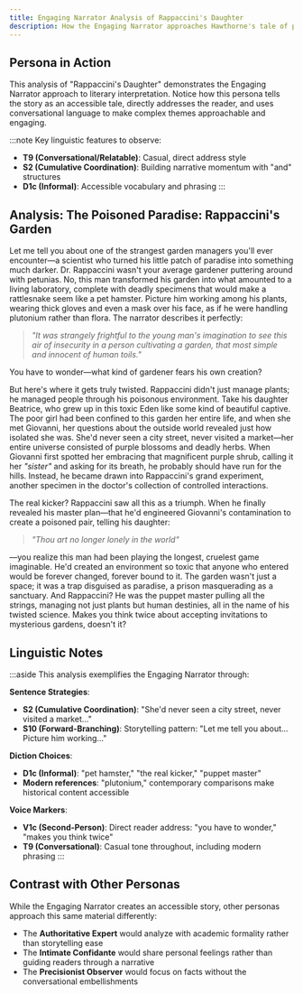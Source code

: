 ```yaml
---
title: Engaging Narrator Analysis of Rappaccini's Daughter
description: How the Engaging Narrator approaches Hawthorne's tale of poisonous control
---
```


## Persona in Action

This analysis of "Rappaccini's Daughter" demonstrates the Engaging Narrator approach to literary interpretation. Notice how this persona tells the story as an accessible tale, directly addresses the reader, and uses conversational language to make complex themes approachable and engaging.

:::note
Key linguistic features to observe:
- **T9 (Conversational/Relatable)**: Casual, direct address style
- **S2 (Cumulative Coordination)**: Building narrative momentum with "and" structures
- **D1c (Informal)**: Accessible vocabulary and phrasing
:::

## Analysis: The Poisoned Paradise: Rappaccini's Garden

Let me tell you about one of the strangest garden managers you'll ever encounter—a scientist who turned his little patch of paradise into something much darker. Dr. Rappaccini wasn't your average gardener puttering around with petunias. No, this man transformed his garden into what amounted to a living laboratory, complete with deadly specimens that would make a rattlesnake seem like a pet hamster. Picture him working among his plants, wearing thick gloves and even a mask over his face, as if he were handling plutonium rather than flora. The narrator describes it perfectly:

> *"It was strangely frightful to the young man's imagination to see this air of insecurity in a person cultivating a garden, that most simple and innocent of human toils."*

You have to wonder—what kind of gardener fears his own creation?

But here's where it gets truly twisted. Rappaccini didn't just manage plants; he managed people through his poisonous environment. Take his daughter Beatrice, who grew up in this toxic Eden like some kind of beautiful captive. The poor girl had been confined to this garden her entire life, and when she met Giovanni, her questions about the outside world revealed just how isolated she was. She'd never seen a city street, never visited a market—her entire universe consisted of purple blossoms and deadly herbs. When Giovanni first spotted her embracing that magnificent purple shrub, calling it her *"sister"* and asking for its breath, he probably should have run for the hills. Instead, he became drawn into Rappaccini's grand experiment, another specimen in the doctor's collection of controlled interactions.

The real kicker? Rappaccini saw all this as a triumph. When he finally revealed his master plan—that he'd engineered Giovanni's contamination to create a poisoned pair, telling his daughter:

> *"Thou art no longer lonely in the world"*

—you realize this man had been playing the longest, cruelest game imaginable. He'd created an environment so toxic that anyone who entered would be forever changed, forever bound to it. The garden wasn't just a space; it was a trap disguised as paradise, a prison masquerading as a sanctuary. And Rappaccini? He was the puppet master pulling all the strings, managing not just plants but human destinies, all in the name of his twisted science. Makes you think twice about accepting invitations to mysterious gardens, doesn't it?

## Linguistic Notes

:::aside
This analysis exemplifies the Engaging Narrator through:

**Sentence Strategies**:
- **S2 (Cumulative Coordination)**: "She'd never seen a city street, never visited a market..."
- **S10 (Forward-Branching)**: Storytelling pattern: "Let me tell you about... Picture him working..."

**Diction Choices**:
- **D1c (Informal)**: "pet hamster," "the real kicker," "puppet master"
- **Modern references**: "plutonium," contemporary comparisons make historical content accessible

**Voice Markers**:
- **V1c (Second-Person)**: Direct reader address: "you have to wonder," "makes you think twice"
- **T9 (Conversational)**: Casual tone throughout, including modern phrasing
:::

## Contrast with Other Personas

While the Engaging Narrator creates an accessible story, other personas approach this same material differently:
- The **Authoritative Expert** would analyze with academic formality rather than storytelling ease
- The **Intimate Confidante** would share personal feelings rather than guiding readers through a narrative
- The **Precisionist Observer** would focus on facts without the conversational embellishments